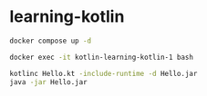 # learning-kotlin

```sh
docker compose up -d
```

```sh
docker exec -it kotlin-learning-kotlin-1 bash
```

```sh
kotlinc Hello.kt -include-runtime -d Hello.jar
java -jar Hello.jar
```
